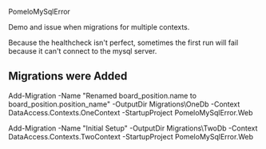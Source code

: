 PomeloMySqlError

Demo and issue when migrations for multiple contexts.

Because the healthcheck isn't perfect, sometimes the first run will fail because it can't connect to the mysql server.


## Migrations were Added ##

Add-Migration -Name "Renamed board_position.name to board_position.position_name" -OutputDir Migrations\OneDb -Context DataAccess.Contexts.OneContext -StartupProject PomeloMySqlError.Web

Add-Migration -Name "Initial Setup" -OutputDir Migrations\TwoDb -Context DataAccess.Contexts.TwoContext -StartupProject PomeloMySqlError.Web
